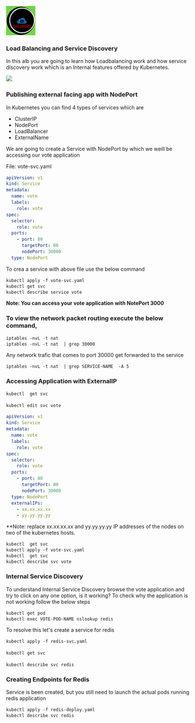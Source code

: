 <img src="../images/c4logo.png">

### Load Balancing and Service Discovery
In this alb you are going to learn how Loadbalancing work and how service discovery work which is an Internal features offered by Kubernetes.

<img src="../images/service-discovery.png">

### Publishing external facing app with NodePort
In Kubernetes you can find 4 types of services which are

  * ClusterIP
  * NodePort
  * LoadBalancer
  * ExternalName
  
  We are going to create a Service with NodePort by which we weill be accessing our vote application
  
  File: vote-svc.yaml
  
```yaml
apiVersion: v1
kind: Service
metadata:
  name: vote
  labels:
    role: vote
spec:
  selector:
    role: vote
  ports:
    - port: 80
      targetPort: 80
      nodePort: 30000
  type: NodePort
```
  
  To crea a service with above file use the below command
  
  ```
kubectl apply -f vote-svc.yaml
kubectl get svc
kubectl describe service vote
```

**Note: You can access your vote application with NotePort 3000**

### To view the network packet routing execute the below command,
```
iptables -nvL -t nat  
iptables -nvL -t nat  | grep 30000
```
Any network trafic that comes to port 30000 get forwarded to the service

```
iptables -nvL -t nat  | grep SERVICE-NAME  -A 5
```

### Accessing Application with ExternalIP
```
kubectl  get svc

kubectl edit svc vote
```
```yaml
apiVersion: v1
kind: Service
metadata:
  name: vote
  labels:
    role: vote
spec:
  selector:
    role: vote
  ports:
    - port: 80
      targetPort: 80
      nodePort: 30000
  type: NodePort
  externalIPs:
    - xx.xx.xx.xx
    - yy.yy.yy.yy
```
**Note: replace xx.xx.xx.xx and yy.yy.yy.yy IP addresses of the nodes on two of the kubernetes hosts.

```
kubectl  get svc
kubectl apply -f vote-svc.yaml
kubectl  get svc
kubectl describe svc vote
```

### Internal Service Discovery
To understand Internal Service Discovery browse the vote application and try to click on any one option, is it working? 
To check why the application is not working follow the below steps

```
kubectl get pod
kubectl exec VOTE-POD-NAME nslookup redis
```
To resolve this let's create a service for redis

```
kubectl apply -f redis-svc.yaml

kubectl get svc

kubectl describe svc redis
```

### Creating Endpoints for Redis
Service is been created, but you still need to launch the actual pods running redis application

```
kubectl apply -f redis-deploy.yaml
kubectl describe svc redis
```
